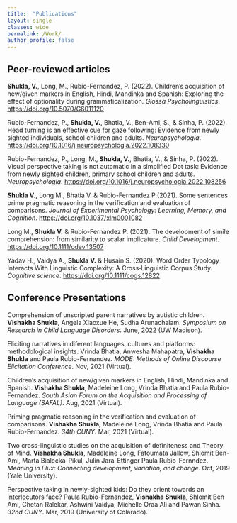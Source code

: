```yaml
---
title:  "Publications"
layout: single
classes: wide
permalink: /Work/
author_profile: false
---
```

## Peer-reviewed articles

**Shukla, V.**, Long, M., Rubio-Fernandez, P. (2022). Children’s acquisition of new/given markers in English, Hindi, Mandinka and Spanish: Exploring the effect of optionality during grammaticalization. _Glossa Psycholinguistics_. <a href="https://doi.org/10.5070/G6011120" target = "_blank">https://doi.org/10.5070/G6011120</a>

Rubio-Fernandez, P., **Shukla, V.**, Bhatia, V., Ben-Ami, S., & Sinha, P. (2022). Head turning is an effective cue for gaze following: Evidence from newly sighted individuals, school children and adults. _Neuropsychologia_. <a href="https://doi.org/10.1016/j.neuropsychologia.2022.108330" target = "_blank">https://doi.org/10.1016/j.neuropsychologia.2022.108330</a>

Rubio-Fernandez, P., Long, M., **Shukla, V.**, Bhatia, V., & Sinha, P. (2022). Visual perspective taking is not automatic in a simplified Dot task: Evidence from newly sighted children, primary school children and adults. _Neuropsychologia_. <a href = "https://doi.org/10.1016/j.neuropsychologia.2022.108256" target = "_blank">https://doi.org/10.1016/j.neuropsychologia.2022.108256</a>

**Shukla V.**, Long M., Bhatia V. & Rubio-Fernandez P.(2021). Some sentences prime pragmatic reasoning in the verification and evaluation of comparisons. _Journal of Experimental Psychology: Learning, Memory, and Cognition_. <a href = "https://doi.org/10.1037/xlm0001082" target = "_blank">https://doi.org/10.1037/xlm0001082</a>

Long M., **Shukla V.** & Rubio-Fernandez P. (2021). The development of simile comprehension: from similarity to scalar implicature. _Child Development_. <a href = "https://doi.org/10.1111/cdev.13507" target = "_blank">https://doi.org/10.1111/cdev.13507</a>

Yadav H., Vaidya A., **Shukla V.** & Husain S. (2020). Word Order Typology Interacts With Linguistic Complexity: A Cross‐Linguistic Corpus Study. _Cognitive science_. <a href = "https://doi.org/10.1111/cogs.12822" target = "_blank">https://doi.org/10.1111/cogs.12822</a>

## Conference Presentations

Comprehension of unscripted parent narratives by autistic children. **Vishakha Shukla**, Angela Xiaoxue He, Sudha Arunachalam. _Symposium on Research in Child Language Disorders_. June, 2022 (UW Madison).

Eliciting narratives in diferent languages, cultures and platforms: methodological insights. Vrinda Bhatia, Anwesha Mahapatra, **Vishakha Shukla** and Paula Rubio-Fernandez. _MODE: Methods of Online Discourse Elicitation Conference_. Nov, 2021 (Virtual).

Children’s acquisition of new/given markers in English, Hindi, Mandinka and Spanish. **Vishakha Shukla**, Madeleine Long, Vrinda Bhatia and Paula Rubio-Fernandez. _South Asian Forum on the Acquisition and Processing of Language (SAFAL)_. Aug, 2021 (Virtual).

Priming pragmatic reasoning in the verification and evaluation of comparisons. **Vishakha Shukla**, Madeleine Long, Vrinda Bhatia and Paula Rubio-Fernandez. _34th CUNY_. Mar, 2021 (Virtual).

Two cross-linguistic studies on the acquisition of definiteness and Theory of Mind. **Vishakha Shukla**, Madeleine Long, Fatoumata Jallow, Shlomit Ben-Ami, Marta Bialecka-Pikul, Julin Jara-Ettinger Paula Rubio-Fernndez. _Meaning in Flux: Connecting development, variation, and change_. Oct, 2019 (Yale University).

Perspective taking in newly-sighted kids: Do they orient towards an interlocutors face? Paula Rubio-Fernandez, **Vishakha Shukla**, Shlomit Ben Ami, Chetan Ralekar, Ashwini Vaidya, Michelle Oraa Ali and Pawan Sinha. _32nd CUNY_. Mar, 2019 (University of Colarado).


